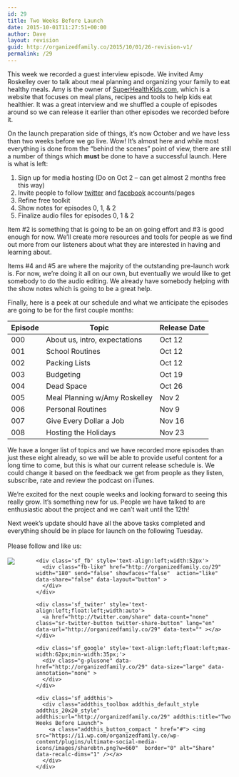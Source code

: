 ```yaml
---
id: 29
title: Two Weeks Before Launch
date: 2015-10-01T11:27:51+00:00
author: Dave
layout: revision
guid: http://organizedfamily.co/2015/10/01/26-revision-v1/
permalink: /29
---
```

This week we recorded a guest interview episode. We invited Amy Roskelley over to talk about meal planning and organizing your family to eat healthy meals. Amy is the owner of [SuperHealthKids.com](http://www.superhealthykids.com), which is a website that focuses on meal plans, recipes and tools to help kids eat healthier. It was a great interview and we shuffled a couple of episodes around so we can release it earlier than other episodes we recorded before it.

On the launch preparation side of things, it&#8217;s now October and we have less than two weeks before we go live. Wow! It&#8217;s almost here and while most everything is done from the &#8220;behind the scenes&#8221; point of view, there are still a number of things which **must** be done to have a successful launch. Here is what is left:

  1. Sign up for media hosting (Do on Oct 2 &#8211; can get almost 2 months free this way)
  2. Invite people to follow [twitter](https://www.twitter.com/organizedfamily) and [facebook](https://www.facebook.com/OrganizedFamily) accounts/pages
  3. Refine free toolkit
  4. Show notes for episodes 0, 1, & 2
  5. Finalize audio files for episodes 0, 1 & 2

Item #2 is something that is going to be an on going effort and #3 is good enough for now. We&#8217;ll create more resources and tools for people as we find out more from our listeners about what they are interested in having and learning about.

Items #4 and #5 are where the majority of the outstanding pre-launch work is. For now, we&#8217;re doing it all on our own, but eventually we would like to get somebody to do the audio editing. We already have somebody helping with the show notes which is going to be a great help.

Finally, here is a peek at our schedule and what we anticipate the episodes are going to be for the first couple months:

| Episode | Topic                         | Release Date |
| ------- | ----------------------------- | ------------ |
| 000     | About us, intro, expectations | Oct 12       |
| 001     | School Routines               | Oct 12       |
| 002     | Packing Lists                 | Oct 12       |
| 003     | Budgeting                     | Oct 19       |
| 004     | Dead Space                    | Oct 26       |
| 005     | Meal Planning w/Amy Roskelley | Nov 2        |
| 006     | Personal Routines             | Nov 9        |
| 007     | Give Every Dollar a Job       | Nov 16       |
| 008     | Hosting the Holidays          | Nov 23       |

We have a longer list of topics and we have recorded more episodes than just these eight already, so we will be able to provide useful content for a long time to come, but this is what our current release schedule is. We could change it based on the feedback we get from people as they listen, subscribe, rate and review the podcast on iTunes.

We&#8217;re excited for the next couple weeks and looking forward to seeing this really grow. It&#8217;s something new for us. People we have talked to are enthusiastic about the project and we can&#8217;t wait until the 12th!

Next week&#8217;s update should have all the above tasks completed and everything should be in place for launch on the following Tuesday.

<div class='sfsi_Sicons' style='width: 100%; display: inline-block; vertical-align: middle; text-align:left'>
  <div style='margin:0px 8px 0px 0px; line-height: 24px'>
    <span>Please follow and like us:</span>
  </div>
  
  <div class='sfsi_socialwpr'>
    <div class='sf_subscrbe' style='text-align:left;float:left;width:64px'>
      <a href="http://www.specificfeeds.com/widget/emailsubscribe/MTc5ODgx/OA==/" target="_blank"><img src="https://i2.wp.com/organizedfamily.co/wp-content/plugins/ultimate-social-media-icons/images/follow_subscribe.png?w=660" data-recalc-dims="1" /></a>
    </div>
    
    <div class='sf_fb' style='text-align:left;width:52px'>
      <div class="fb-like" href="http://organizedfamily.co/29" width="180" send="false" showfaces="false"  action="like" data-share="false" data-layout="button" >
      </div>
    </div>
    
    <div class='sf_twiter' style='text-align:left;float:left;width:auto'>
      <a href="http://twitter.com/share" data-count="none" class="sr-twitter-button twitter-share-button" lang="en" data-url="http://organizedfamily.co/29" data-text="" ></a>
    </div>
    
    <div class='sf_google' style='text-align:left;float:left;max-width:62px;min-width:35px;'>
      <div class="g-plusone" data-href="http://organizedfamily.co/29" data-size="large" data-annotation="none" >
      </div>
    </div>
    
    <div class='sf_addthis'>
      <div class="addthis_toolbox addthis_default_style addthis_20x20_style" addthis:url="http://organizedfamily.co/29" addthis:title="Two Weeks Before Launch">
        <a class="addthis_button_compact " href="#"> <img src="https://i1.wp.com/organizedfamily.co/wp-content/plugins/ultimate-social-media-icons/images/sharebtn.png?w=660"  border="0" alt="Share" data-recalc-dims="1" /></a>
      </div>
    </div>
  </div>
</div>